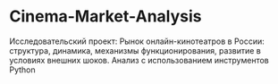 # Cinema-Market-Analysis
Исследовательский проект: Рынок онлайн-кинотеатров в России: структура, динамика, механизмы  функционирования, развитие в условиях внешних шоков. Анализ с использованием инструментов Python
